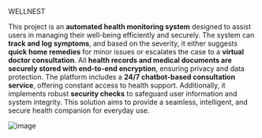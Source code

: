 WELLNEST

This project is an **automated health monitoring system** designed to assist users in managing their well-being efficiently and securely. The system can **track and log symptoms**, and based on the severity, it either suggests **quick home remedies** for minor issues or escalates the case to a **virtual doctor consultation**. All **health records and medical documents are securely stored with end-to-end encryption**, ensuring privacy and data protection. The platform includes a **24/7 chatbot-based consultation service**, offering constant access to health support. Additionally, it implements robust **security checks** to safeguard user information and system integrity. This solution aims to provide a seamless, intelligent, and secure health companion for everyday use.

![image](https://github.com/user-attachments/assets/fe9011a9-cdee-43fd-9d25-c5688d4ede74)

